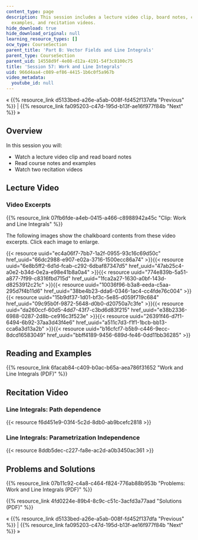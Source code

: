 ```yaml
---
content_type: page
description: This session includes a lecture video clip, board notes, course notes,
  examples, and recitation videos.
hide_download: true
hide_download_original: null
learning_resource_types: []
ocw_type: CourseSection
parent_title: 'Part B: Vector Fields and Line Integrals'
parent_type: CourseSection
parent_uid: 14558d9f-4e08-d12a-4191-54f3c8100c75
title: 'Session 57: Work and Line Integrals'
uid: 966d4aa4-c089-ef86-4415-1b6c0f5a967b
video_metadata:
  youtube_id: null
---
```


« {{% resource_link d5133bed-a26e-a5ab-008f-fd452f137dfa "Previous" %}} | {{% resource_link fa095203-c47d-195d-b13f-ae16f977f84b "Next" %}} »

Overview
--------

In this session you will:

*   Watch a lecture video clip and read board notes
*   Read course notes and examples
*   Watch two recitation videos

Lecture Video
-------------

### Video Excerpts

{{% resource_link 07fb6fde-a4eb-0415-a466-c8988942a45c "Clip: Work and Line Integrals" %}}

The following images show the chalkboard contents from these video excerpts. Click each image to enlarge.

{{< resource uuid="ec4a06f7-7bb7-1a2f-0955-93c16c69d50c" href_uuid="66dc2988-e907-e02a-3716-1500ecc86a74" >}}{{< resource uuid="6e8b5ff2-6d1d-fcab-c292-6dbaf87347d5" href_uuid="47ab25c4-a0e2-b34d-0e2a-e98e41b8a0a4" >}}{{< resource uuid="774e839b-5a51-a877-7f99-c8316fbd715d" href_uuid="1fca2a27-1630-a0bf-143d-d8253912c21c" >}}{{< resource uuid="10036f96-b3a8-eeda-c5aa-295d7f4b11d6" href_uuid="38be4b23-dda6-0346-1ac4-cc4fde76c004" >}}  
{{< resource uuid="15b9df37-1d01-bf3c-5e85-d059f719c684" href_uuid="09c95b0f-9872-5648-d0b0-d20750a7c3fe" >}}{{< resource uuid="da260ccf-60d5-4dd7-43f7-c3bd6d83f215" href_uuid="e38b2336-6988-0287-2d8b-ce916c3f523e" >}}{{< resource uuid="26391f46-d7f1-6494-6b92-37aa3d43f4e6" href_uuid="a511c7d3-f1f1-1bcb-bb13-cca6a3d13a2b" >}}{{< resource uuid="b16cfcf7-b5b9-c446-9ecc-8dcd16583049" href_uuid="bbff4189-9456-689d-fe46-0dd11bb36285" >}}

Reading and Examples
--------------------

{{% resource_link 6facab84-c409-b0ac-b65a-aea786f31652 "Work and Line Integrals (PDF)" %}}

Recitation Video
----------------

### Line Integrals: Path dependence

{{< resource f6d451e9-03f4-5c2d-8db0-ab9bcefc2818 >}}

### Line Integrals: Parametrization Independence

{{< resource 8ddb5dec-c227-fa8e-ac2d-a0b3450ac361 >}}

Problems and Solutions
----------------------

{{% resource_link 07b11c92-c4a8-c464-f824-776ab88b953b "Problems: Work and Line Integrals (PDF)" %}}

{{% resource_link 4fd0224e-89b4-8c9c-c51c-3acfd3a77aad "Solutions (PDF)" %}}

« {{% resource_link d5133bed-a26e-a5ab-008f-fd452f137dfa "Previous" %}} | {{% resource_link fa095203-c47d-195d-b13f-ae16f977f84b "Next" %}} »